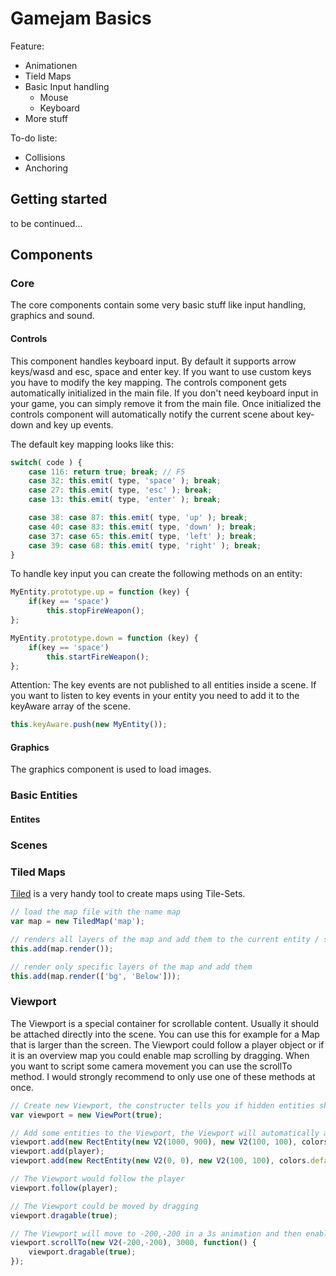 # Gamejam Basics

Feature:

* Animationen
* Tield Maps
* Basic Input handling
	* Mouse
	* Keyboard
* More stuff

To-do liste:

* Collisions
* Anchoring

## Getting started

to be continued...

## Components

### Core

The core components contain some very basic stuff like input handling, graphics and sound.

#### Controls

This component handles keyboard input. By default it supports arrow keys/wasd and esc, space and enter key.
If you want to use custom keys you have to modify the key mapping. The controls component gets automatically
initialized in the main file. If you don't need keyboard input in your game, you can simply remove it from the
main file. Once initialized the controls component will automatically notify the current scene about
key-down and key up events.

The default key mapping looks like this:

```JavaScript
switch( code ) {
	case 116: return true; break; // F5
	case 32: this.emit( type, 'space' ); break;
	case 27: this.emit( type, 'esc' ); break;
	case 13: this.emit( type, 'enter' ); break;

	case 38: case 87: this.emit( type, 'up' ); break;
	case 40: case 83: this.emit( type, 'down' ); break;
	case 37: case 65: this.emit( type, 'left' ); break;
	case 39: case 68: this.emit( type, 'right' ); break;
}
```

To handle key input you can create the following methods on an entity:

```JavaScript
MyEntity.prototype.up = function (key) {
	if(key == 'space')
		this.stopFireWeapon();
};

MyEntity.prototype.down = function (key) {
	if(key == 'space')
		this.startFireWeapon();
};
```

Attention: The key events are not published to all entities inside a scene.
If you want to listen to key events in your entity you need to add it to the
keyAware array of the scene.

```JavaScript
this.keyAware.push(new MyEntity());
```

#### Graphics

The graphics component is used to load images.

### Basic Entities

#### Entites

### Scenes

### Tiled Maps

[Tiled](http://www.mapeditor.org/) is a very handy tool to create maps using Tile-Sets.

```JavaScript
// load the map file with the name map
var map = new TiledMap('map');

// renders all layers of the map and add them to the current entity / scene
this.add(map.render());

// render only specific layers of the map and add them
this.add(map.render(['bg', 'Below']));
```

### Viewport

The Viewport is a special container for scrollable content. Usually it should be attached directly into the scene.
You can use this for example for a Map that is larger than the screen. The Viewport could follow a player object 
or if it is an overview map you could enable map scrolling by dragging. When you want to script some camera movement
you can use the scrollTo method. I would strongly recommend to only use one of these methods at once.

```JavaScript
// Create new Viewport, the constructer tells you if hidden entities should also be updated
var viewport = new ViewPort(true);

// Add some entities to the Viewport, the Viewport will automatically adjust its size
viewport.add(new RectEntity(new V2(1000, 900), new V2(100, 100), colors.default));
viewport.add(player);
viewport.add(new RectEntity(new V2(0, 0), new V2(100, 100), colors.default));

// The Viewport would follow the player
viewport.follow(player);

// The Viewport could be moved by dragging
viewport.dragable(true);

// The Viewport will move to -200,-200 in a 3s animation and then enable dragging
viewport.scrollTo(new V2(-200,-200), 3000, function() {
	viewport.dragable(true);
});
```

